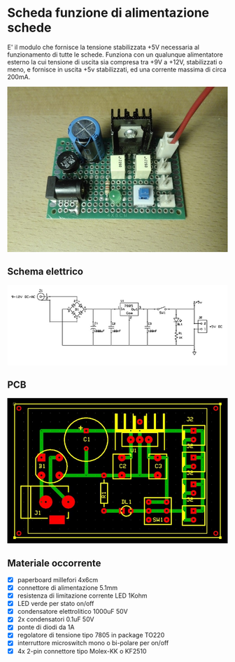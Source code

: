 # Scheda funzione di alimentazione schede
E' il modulo che fornisce la tensione stabilizzata +5V necessaria al funzionamento di tutte le schede.
Funziona con un qualunque alimentatore esterno la cui tensione di uscita sia compresa tra +9V a +12V, stabilizzati o meno, e fornisce in uscita +5v stabilizzati, ed una corrente massima di circa 200mA.

![sf-built](sf-01_built.jpg)


## Schema elettrico
![sf-schematic](sf-01_sch.jpg)


## PCB
![sf-pcb](sf-01_pcb.jpg)


## Materiale occorrente
- [x] paperboard millefori 4x6cm
- [x] connettore di alimentazione 5.1mm
- [x] resistenza di limitazione corrente LED 1Kohm
- [x] LED verde per stato on/off
- [x] condensatore elettrolitico 1000uF 50V
- [x] 2x condensatori 0.1uF 50V
- [x] ponte di diodi da 1A
- [x] regolatore di tensione tipo 7805 in package TO220
- [x] interruttore microswitch mono o bi-polare per on/off
- [x] 4x 2-pin connettore tipo Molex-KK o KF2510